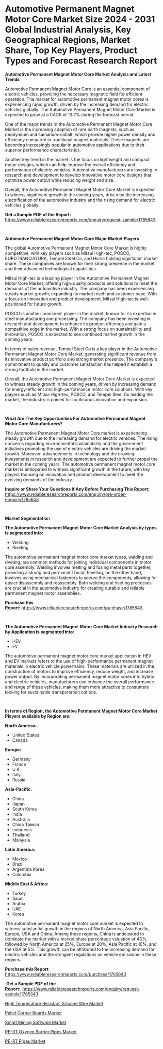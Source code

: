 <p><h1>Automotive Permanent Magnet Motor Core Market Size 2024 - 2031 Global Industrial Analysis, Key Geographical Regions, Market Share, Top Key Players, Product Types and Forecast Research Report</h1></p><p><strong>Automotive Permanent Magnet Motor Core Market Analysis and Latest Trends</strong></p>
<p><p>Automotive Permanent Magnet Motor Core is an essential component of electric vehicles, providing the necessary magnetic field for efficient operation. The market for automotive permanent magnet motor cores is experiencing rapid growth, driven by the increasing demand for electric vehicles globally. The Automotive Permanent Magnet Motor Core Market is expected to grow at a CAGR of 13.7% during the forecast period.</p><p>One of the major trends in the Automotive Permanent Magnet Motor Core Market is the increasing adoption of rare earth magnets, such as neodymium and samarium-cobalt, which provide higher power density and efficiency compared to traditional magnet materials. These magnets are becoming increasingly popular in automotive applications due to their superior performance characteristics.</p><p>Another key trend in the market is the focus on lightweight and compact motor designs, which can help improve the overall efficiency and performance of electric vehicles. Automotive manufacturers are investing in research and development to develop innovative motor core designs that optimize power output while reducing weight and size.</p><p>Overall, the Automotive Permanent Magnet Motor Core Market is expected to witness significant growth in the coming years, driven by the increasing electrification of the automotive industry and the rising demand for electric vehicles globally.</p></p>
<p><strong>Get a Sample PDF of the Report:&nbsp;</strong> <a href="https://www.reliableresearchreports.com/enquiry/request-sample/1785643">https://www.reliableresearchreports.com/enquiry/request-sample/1785643</a></p>
<p>&nbsp;</p>
<p><strong>Automotive Permanent Magnet Motor Core Major Market Players</strong></p>
<p><p>The global Automotive Permanent Magnet Motor Core Market is highly competitive, with key players such as Mitsui High-tec, POSCO, EUROTRANCIATURA, Tempel Steel Co, and Hidria holding significant market share. These companies are known for their strong presence in the market and their advanced technological capabilities.</p><p>Mitsui High-tec is a leading player in the Automotive Permanent Magnet Motor Core Market, offering high-quality products and solutions to meet the demands of the automotive industry. The company has been experiencing steady market growth, expanding its market reach and customer base. With a focus on innovation and product development, Mitsui High-tec is well-positioned for future growth.</p><p>POSCO is another prominent player in the market, known for its expertise in steel manufacturing and processing. The company has been investing in research and development to enhance its product offerings and gain a competitive edge in the market. With a strong focus on sustainability and innovation, POSCO is expected to see continued market growth in the coming years.</p><p>In terms of sales revenue, Tempel Steel Co is a key player in the Automotive Permanent Magnet Motor Core Market, generating significant revenue from its innovative product portfolio and strong market presence. The company's commitment to quality and customer satisfaction has helped it establish a strong foothold in the market.</p><p>Overall, the Automotive Permanent Magnet Motor Core Market is expected to witness steady growth in the coming years, driven by increasing demand for energy-efficient and high-performance motor core solutions. With key players such as Mitsui High-tec, POSCO, and Tempel Steel Co leading the market, the industry is poised for continuous innovation and expansion.</p></p>
<p>&nbsp;</p>
<p><strong>What Are The Key Opportunities For Automotive Permanent Magnet Motor Core Manufacturers?</strong></p>
<p><p>The Automotive Permanent Magnet Motor Core market is experiencing steady growth due to the increasing demand for electric vehicles. The rising concerns regarding environmental sustainability and the government initiatives promoting the use of electric vehicles are driving the market growth. Moreover, advancements in technology and the growing investments in research and development are expected to further propel the market in the coming years. The automotive permanent magnet motor core market is anticipated to witness significant growth in the future, with key players focusing on innovation and product development to meet the evolving demands of the industry.</p></p>
<p><strong>Inquire or Share Your Questions If Any Before Purchasing This Report:</strong> <a href="https://www.reliableresearchreports.com/enquiry/pre-order-enquiry/1785643">https://www.reliableresearchreports.com/enquiry/pre-order-enquiry/1785643</a></p>
<p>&nbsp;</p>
<p><strong>Market Segmentation</strong></p>
<p><strong>The Automotive Permanent Magnet Motor Core Market Analysis by types is segmented into:</strong></p>
<p><ul><li>Welding</li><li>Riveting</li></ul></p>
<p><p>The automotive permanent magnet motor core market types, welding and riveting, are common methods for joining individual components in motor core assembly. Welding involves melting and fusing metal parts together, providing a strong and permanent bond. Riveting, on the other hand, involves using mechanical fasteners to secure the components, allowing for easier disassembly and reassembly. Both welding and riveting processes are crucial in the automotive industry for creating durable and reliable permanent magnet motor assemblies.</p></p>
<p><strong>Purchase this Report:&nbsp;</strong><a href="https://www.reliableresearchreports.com/purchase/1785643">https://www.reliableresearchreports.com/purchase/1785643</a></p>
<p>&nbsp;</p>
<p><strong>The Automotive Permanent Magnet Motor Core Market Industry Research by Application is segmented into:</strong></p>
<p><ul><li>HEV</li><li>EV</li></ul></p>
<p><p>The automotive permanent magnet motor core market application in HEV and EV markets refers to the use of high-performance permanent magnet materials in electric vehicle powertrains. These materials are utilized in the construction of motors to improve efficiency, reduce weight, and increase power output. By incorporating permanent magnet motor cores into hybrid and electric vehicles, manufacturers can enhance the overall performance and range of these vehicles, making them more attractive to consumers looking for sustainable transportation options.</p></p>
<p>&nbsp;</p>
<p><strong>In terms of Region, the Automotive Permanent Magnet Motor Core Market Players available by Region are:</strong></p>
<p>
    <p> <strong> North America: </strong>
        <ul>
            <li>United States</li>
            <li>Canada</li>
        </ul>
        </p> 
    <p> <strong> Europe: </strong>
        <ul>
            <li>Germany</li>
            <li>France</li>
            <li>U.K.</li>
            <li>Italy</li>
            <li>Russia</li>
        </ul>
        </p> 
    <p> <strong> Asia-Pacific: </strong>
        <ul>
            <li>China</li>
            <li>Japan</li>
            <li>South Korea</li>
            <li>India</li>
            <li>Australia</li>
            <li>China Taiwan</li>
            <li>Indonesia</li>
            <li>Thailand</li>
            <li>Malaysia</li>
        </ul>
        </p> 
    <p> <strong> Latin America: </strong>
        <ul>
            <li>Mexico</li>
            <li>Brazil</li>
            <li>Argentina Korea</li>
            <li>Colombia</li>
        </ul>
        </p> 
    <p> <strong> Middle East & Africa: </strong>
        <ul>
            <li>Turkey</li>
            <li>Saudi</li>
            <li>Arabia</li>
            <li>UAE</li>
            <li>Korea</li>
        </ul>
    </p>
    </p>
<p><p>The automotive permanent magnet motor core market is expected to witness substantial growth in the regions of North America, Asia Pacific, Europe, USA and China. Among these regions, China is anticipated to dominate the market with a market share percentage valuation of 40%, followed by North America at 25%, Europe at 20%, Asia Pacific at 10%, and the USA at 5%. This growth can be attributed to the increasing demand for electric vehicles and the stringent regulations on vehicle emissions in these regions.</p></p>
<p><strong>Purchase this Report: </strong><a href="https://www.reliableresearchreports.com/purchase/1785643">https://www.reliableresearchreports.com/purchase/1785643</a></p>
<p>&nbsp;<strong>Get a Sample PDF of the Report:&nbsp;&nbsp;</strong><a href="https://www.reliableresearchreports.com/enquiry/request-sample/1785643">https://www.reliableresearchreports.com/enquiry/request-sample/1785643</a></p>
<p><strong></strong></p>
<p><p><a href="https://github.com/ashepherd82/Market-Research-Report-List-3/blob/main/high-temperature-resistant-silicone-wire-market.md">High Temperature Resistant Silicone Wire Market</a></p><p><a href="https://medium.com/@abbieparker1942/pallet-corner-boards-nbsp-market-focuses-on-market-share-size-and-projected-forecast-till-2031-51e0216dbe8f">Pallet Corner Boards Market</a></p><p><a href="https://medium.com/@bobbyreynolds76g/smart-mining-software-nbsp-market-focuses-on-market-share-size-and-projected-forecast-till-2031-d503fa053867">Smart Mining Software Market</a></p><p><a href="https://issuu.com/reportprime-2/docs/pe-rt-oxygen-barrier-pipes-market-size-2030.pptx">PE-RT Oxygen Barrier Pipes Market</a></p><p><a href="https://issuu.com/reportprime-2/docs/pe-rt-pipes-market-size-2030.pptx">PE-RT Pipes Market</a></p></p>